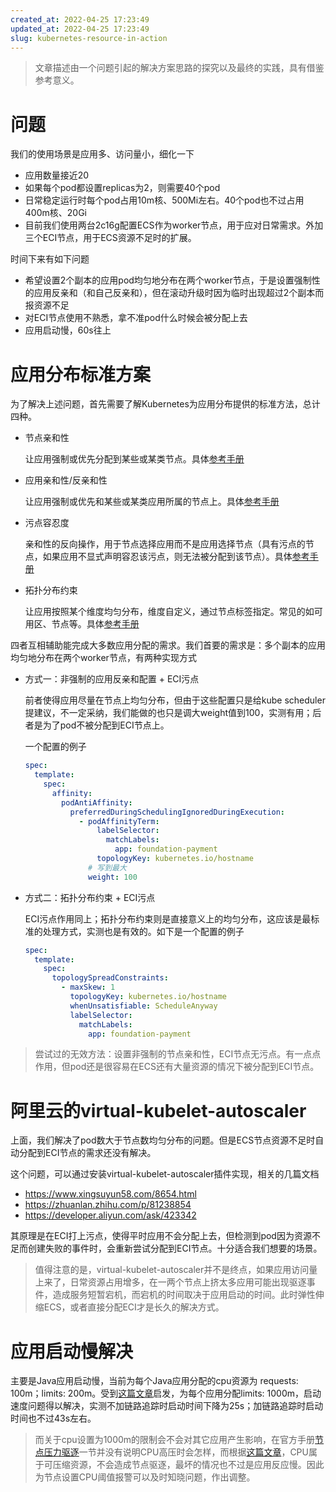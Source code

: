 ```yaml
---
created_at: 2022-04-25 17:23:49
updated_at: 2022-04-25 17:23:49
slug: kubernetes-resource-in-action
---
```


>  文章描述由一个问题引起的解决方案思路的探究以及最终的实践，具有借鉴参考意义。

<!--more-->

# 问题

我们的使用场景是应用多、访问量小，细化一下

- 应用数量接近20
- 如果每个pod都设置replicas为2，则需要40个pod
- 日常稳定运行时每个pod占用10m核、500Mi左右。40个pod也不过占用400m核、20Gi
- 目前我们使用两台2c16g配置ECS作为worker节点，用于应对日常需求。外加三个ECI节点，用于ECS资源不足时的扩展。

时间下来有如下问题

- 希望设置2个副本的应用pod均匀地分布在两个worker节点，于是设置强制性的应用反亲和（和自己反亲和），但在滚动升级时因为临时出现超过2个副本而报资源不足
- 对ECI节点使用不熟悉，拿不准pod什么时候会被分配上去
- 应用启动慢，60s往上

# 应用分布标准方案

为了解决上述问题，首先需要了解Kubernetes为应用分布提供的标准方法，总计四种。

- 节点亲和性

  让应用强制或优先分配到某些或某类节点。具体[参考手册](https://kubernetes.io/zh/docs/tasks/configure-pod-container/assign-pods-nodes-using-node-affinity/)

- 应用亲和性/反亲和性

  让应用强制或优先和某些或某类应用所属的节点上。具体[参考手册](https://kubernetes.io/zh/docs/concepts/scheduling-eviction/assign-pod-node/#inter-pod-affinity-and-anti-affinity)

- 污点容忍度

  亲和性的反向操作，用于节点选择应用而不是应用选择节点（具有污点的节点，如果应用不显式声明容忍该污点，则无法被分配到该节点）。具体[参考手册](https://kubernetes.io/zh/docs/concepts/scheduling-eviction/taint-and-toleration/)

- 拓扑分布约束

  让应用按照某个维度均匀分布，维度自定义，通过节点标签指定。常见的如可用区、节点等。具体[参考手册](https://kubernetes.io/zh/docs/concepts/workloads/pods/pod-topology-spread-constraints/)

四者互相辅助能完成大多数应用分配的需求。我们首要的需求是：多个副本的应用均匀地分布在两个worker节点，有两种实现方式

- 方式一：非强制的应用反亲和配置 + ECI污点

  前者使得应用尽量在节点上均匀分布，但由于这些配置只是给kube scheduler提建议，不一定采纳，我们能做的也只是调大weight值到100，实测有用；后者是为了pod不被分配到ECI节点上。

  一个配置的例子

  ```yaml
  spec:
    template:
      spec:
        affinity:
          podAntiAffinity:
            preferredDuringSchedulingIgnoredDuringExecution:
              - podAffinityTerm:
                  labelSelector:
                    matchLabels:
                      app: foundation-payment
                  topologyKey: kubernetes.io/hostname
                # 写到最大
                weight: 100
  ```

- 方式二：拓扑分布约束 + ECI污点

  ECI污点作用同上；拓扑分布约束则是直接意义上的均匀分布，这应该是最标准的处理方式，实测也是有效的。如下是一个配置的例子

  ```yaml
  spec:
    template:
      spec:
        topologySpreadConstraints:
          - maxSkew: 1
            topologyKey: kubernetes.io/hostname
            whenUnsatisfiable: ScheduleAnyway
            labelSelector:
              matchLabels:
                app: foundation-payment
  ```

> 尝试过的无效方法：设置非强制的节点亲和性，ECI节点无污点。有一点点作用，但pod还是很容易在ECS还有大量资源的情况下被分配到ECI节点。

# 阿里云的virtual-kubelet-autoscaler

上面，我们解决了pod数大于节点数均匀分布的问题。但是ECS节点资源不足时自动分配到ECI节点的需求还没有解决。

这个问题，可以通过安装virtual-kubelet-autoscaler插件实现，相关的几篇文档

- https://www.xingsuyun58.com/8654.html
- https://zhuanlan.zhihu.com/p/81238854
- https://developer.aliyun.com/ask/423342

其原理是在ECI打上污点，使得平时应用不会分配上去，但检测到pod因为资源不足而创建失败的事件时，会重新尝试分配到ECI节点。十分适合我们想要的场景。

> 值得注意的是，virtual-kubelet-autoscaler并不是终点，如果应用访问量上来了，日常资源占用增多，在一两个节点上挤太多应用可能出现驱逐事件，造成服务短暂宕机，而宕机的时间取决于应用启动的时间。此时弹性伸缩ECS，或者直接分配ECI才是长久的解决方式。

# 应用启动慢解决

主要是Java应用启动慢，当前为每个Java应用分配的cpu资源为 requests: 100m；limits: 200m。受到[这篇文章](https://heapdump.cn/article/2429542)启发，为每个应用分配limits: 1000m，启动速度问题得以解决，实测不加链路追踪时启动时间下降为25s；加链路追踪时启动时间也不过43s左右。

> 而关于cpu设置为1000m的限制会不会对其它应用产生影响，在官方手册[节点压力驱逐](https://kubernetes.io/zh/docs/concepts/scheduling-eviction/node-pressure-eviction/)一节并没有说明CPU高压时会怎样，而根据[这篇文章](https://www.1024sou.com/article/288103.html)，CPU属于可压缩资源，不会造成节点驱逐，最坏的情况也不过是应用反应慢。因此为节点设置CPU阈值报警可以及时知晓问题，作出调整。
